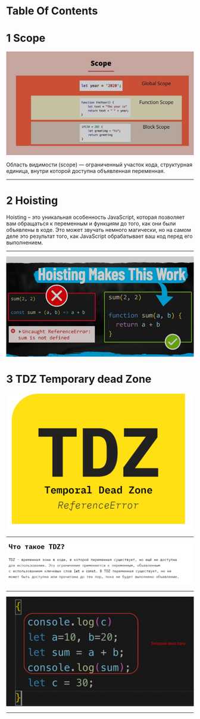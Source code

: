 # Table Of Contents

# 1 Scope 
![](./scope.png)

Область видимости (scope) — ограниченный участок кода, структурная единица, внутри которой доступна объявленная переменная.
___


# 2 Hoisting

Hoisting – это уникальная особенность JavaScript, которая позволяет вам обращаться к переменным и функциям до того, как они были объявлены в коде. Это может звучать немного магически, но на самом деле это результат того, как JavaScript обрабатывает ваш код перед его выполнением.
___
![](./hois.png)

# 3 TDZ Temporary dead Zone
![](./tdz1.png)
___
![](./tdz%202.png)
___
![](./tdz%203.png)
___

